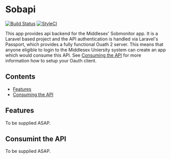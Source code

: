 # Sobapi

[![Build Status](https://travis-ci.org/MDX-CS/Sobapi.svg?branch=master)](https://travis-ci.org/MDX-CS/Sobapi)
[![StyleCI](https://styleci.io/repos/71598384/shield?branch=master)](https://styleci.io/repos/71598384)

This app provides api backend for the Middlesex' Sobmonitor app. It is a Laravel based project and the API authentication is handled via Laravel's Passport, which provides a fully functional Ouath 2 server. This means that anyone eligible to login to the Middlesex Uniersity system can create an app which would consume this API. See [Consuming the API](#consuming-the-api) for more information how to setup your Oauth client.

## Contents

- [Features](#features)
- [Consuming the API](#consuming-the-api)

## Features

To be supplied ASAP.

## Consumint the API

To be supplied ASAP.
